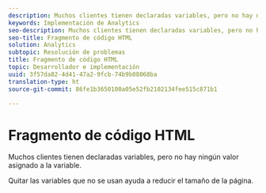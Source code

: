 ```yaml
---
description: Muchos clientes tienen declaradas variables, pero no hay ningún valor asignado a la variable.
keywords: Implementación de Analytics
seo-description: Muchos clientes tienen declaradas variables, pero no hay ningún valor asignado a la variable.
seo-title: Fragmento de código HTML
solution: Analytics
subtopic: Resolución de problemas
title: Fragmento de código HTML
topic: Desarrollador e implementación
uuid: 3f57da82-4d41-47a2-9fcb-74b9b08068ba
translation-type: ht
source-git-commit: 86fe1b3650100a05e52fb2102134fee515c871b1

---
```



# Fragmento de código HTML

Muchos clientes tienen declaradas variables, pero no hay ningún valor asignado a la variable.

Quitar las variables que no se usan ayuda a reducir el tamaño de la página.
